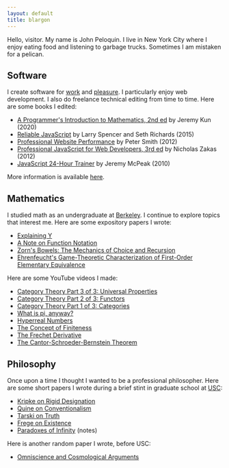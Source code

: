 ```yaml
---
layout: default
title: blargon
---
```


Hello, visitor. My name is John Peloquin. I live in New York City where I enjoy eating food and listening to garbage trucks. Sometimes I am mistaken for a pelican.

## Software

I create software for [work][covera] and [pleasure][github]. I particularly enjoy web development. I also do freelance technical editing from time to time. Here are some books I edited:

- [A Programmer's Introduction to Mathematics, 2nd ed][books.pim] by Jeremy Kun (2020)
- [Reliable JavaScript][books.reliablejs] by Larry Spencer and Seth Richards (2015)
- [Professional Website Performance][books.properf] by Peter Smith (2012)
- [Professional JavaScript for Web Developers, 3rd ed][books.projs] by Nicholas Zakas (2012)
- [JavaScript 24-Hour Trainer][books.js24hr] by Jeremy McPeak (2010)

More information is available [here][linkedin].

## Mathematics

I studied math as an undergraduate at [Berkeley][ucb]. I continue to explore topics that interest me. Here are some expository papers I wrote:

- [Explaining Y][math.y]
- [A Note on Function Notation][math.functions]
- [Zorn's Bowels: The Mechanics of Choice and Recursion][math.zorn]
- [Ehrenfeucht's Game-Theoretic Characterization of First-Order Elementary Equivalence][math.ehrenfeucht]

Here are some YouTube videos I made:

- [Category Theory Part 3 of 3: Universal Properties][math.vid.cats.umps]
- [Category Theory Part 2 of 3: Functors][math.vid.cats.funcs]
- [Category Theory Part 1 of 3: Categories][math.vid.cats.cats]
- [What is pi, anyway?][math.vid.pi]
- [Hyperreal Numbers][math.vid.hyperreals]
- [The Concept of Finiteness][math.vid.finite]
- [The Frechet Derivative][math.vid.frechet]
- [The Cantor-Schroeder-Bernstein Theorem][math.vid.bernstein]

## Philosophy

Once upon a time I thought I wanted to be a professional philosopher. Here are some short papers I wrote during a brief stint in graduate school at [USC][usc]:

- [Kripke on Rigid Designation][phil.kripke]
- [Quine on Conventionalism][phil.quine]
- [Tarski on Truth][phil.tarski]
- [Frege on Existence][phil.frege]
- [Paradoxes of Infinity][phil.infinite] (notes)

Here is another random paper I wrote, before USC:

- [Omniscience and Cosmological Arguments][phil.omniscience]

[covera]: https://coverahealth.com/
[github]: https://github.com/blargoner
[linkedin]: https://linkedin.com/in/jpeloquin
[ucb]: https://math.berkeley.edu/
[usc]: https://dornsife.usc.edu/phil/

[books.pim]: https://pimbook.org/
[books.reliablejs]: https://www.wiley.com/WileyCDA/WileyTitle/productCd-1119028728.html
[books.properf]: https://www.oreilly.com/library/view/professional-website-performance/9781118551721/
[books.projs]: https://www.wiley.com/WileyCDA/WileyTitle/productCd-1118026691.html
[books.js24hr]: https://www.wiley.com/WileyCDA/WileyTitle/productCd-0470647833.html

[math.y]: https://github.com/blargoner/math-y/blob/master/y.pdf
[math.functions]: https://github.com/blargoner/math-functions/blob/master/groupactions.pdf
[math.zorn]: https://github.com/blargoner/math-zorn/blob/master/zorn.pdf
[math.ehrenfeucht]: https://github.com/blargoner/math-ehrenfeucht/blob/master/ehrenfeucht.pdf

[math.vid.cats.umps]: https://youtu.be/bPvWEN8UGuo
[math.vid.cats.funcs]: https://youtu.be/Jeod9jaV4iM
[math.vid.cats.cats]: https://youtu.be/A9z0T7UmJIQ
[math.vid.pi]: https://youtu.be/Tu0D8lbm2Uc
[math.vid.hyperreals]: https://youtu.be/ArAjEq8uFvA
[math.vid.finite]: https://youtu.be/oqcm5PT-fM8
[math.vid.frechet]: https://youtu.be/52AtbAkQ6MU
[math.vid.bernstein]: https://youtu.be/IkoKttTDuxE

[phil.kripke]: papers/phil/kripke_designation.pdf
[phil.quine]: papers/phil/quine_conventionalism.pdf
[phil.tarski]: papers/phil/tarski_truth.pdf
[phil.frege]: papers/phil/frege_existence.pdf
[phil.omniscience]: papers/phil/omniscience.pdf
[phil.infinite]: papers/phil/infinite.pdf
